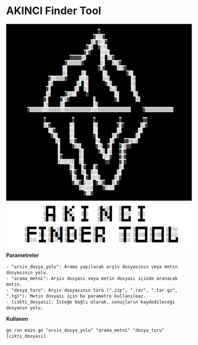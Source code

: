 # AKINCI Finder Tool

![asciiart](ascii_art.png)


**Parametreler**

    - "arsiv_dosya_yolu": Arama yapılacak arşiv dosyasının veya metin dosyasının yolu.
    - "arama_metni": Arşiv dosyası veya metin dosyası içinde aranacak metin.
    - "dosya_turu": Arşiv dosyasının türü (".zip", ".rar", ".tar.gz", ".tgz"). Metin dosyası için bu parametre kullanılmaz.
    - [cikti_dosyasi]: İsteğe bağlı olarak, sonuçların kaydedileceği dosyanın yolu.

**Kullanım**

    go run main.go "arsiv_dosya_yolu" "arama_metni" "dosya_turu" [cikti_dosyasi]
